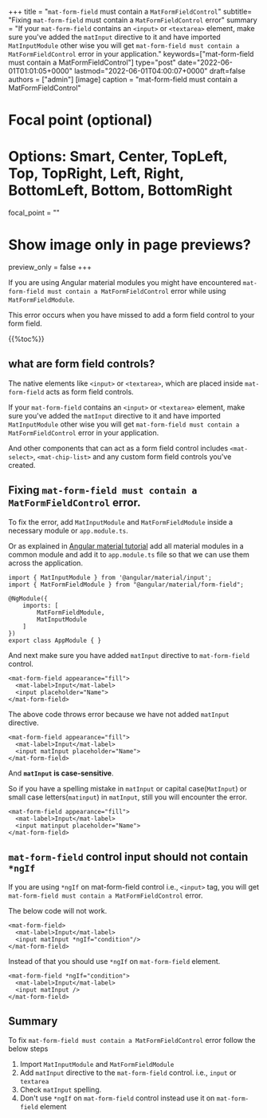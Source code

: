 +++
title   = "`mat-form-field` must contain a `MatFormFieldControl`"
subtitle= "Fixing `mat-form-field` must contain a `MatFormFieldControl` error"
summary = "If your `mat-form-field` contains an `<input>` or `<textarea>` element, make sure you've added the `matInput` directive to it and have imported `MatInputModule` other wise you will get `mat-form-field must contain a MatFormFieldControl` error in your application."
keywords=["mat-form-field must contain a MatFormFieldControl"]
type="post"
date="2022-06-01T01:01:05+0000"
lastmod="2022-06-01T04:00:07+0000"
draft=false
authors = ["admin"]
[image]
  caption = "mat-form-field must contain a MatFormFieldControl"

  # Focal point (optional)
  # Options: Smart, Center, TopLeft, Top, TopRight, Left, Right, BottomLeft, Bottom, BottomRight
  focal_point = ""

  # Show image only in page previews?
  preview_only = false
+++

If you are using Angular material modules you might have encountered `mat-form-field must contain a MatFormFieldControl` error while using `MatFormFieldModule`.

This error occurs when you have missed to add a form field control to your form field.

{{%toc%}}

## what are form field controls? 

The native elements like `<input>` or `<textarea>`, which are placed inside `mat-form-field` acts as form field controls. 

If your `mat-form-field` contains an `<input>` or `<textarea>` element, make sure you've added the `matInput` directive to it and have imported `MatInputModule` other wise you will get `mat-form-field must contain a MatFormFieldControl` error in your application.

And other components that can act as a form field control includes `<mat-select>`, `<mat-chip-list>` and any custom form field controls you've created.


## Fixing `mat-form-field must contain a MatFormFieldControl` error.

To fix the error, add `MatInputModule` and `MatFormFieldModule` inside a necessary module or `app.module.ts`. 

Or as explained in [Angular material tutorial](https://www.angularjswiki.com/material/) add all material modules in a common module and add it to `app.module.ts` file so that we can use them across the application. 

```
import { MatInputModule } from '@angular/material/input';
import { MatFormFieldModule } from "@angular/material/form-field";

@NgModule({
    imports: [
        MatFormFieldModule,
        MatInputModule
    ]
})
export class AppModule { }

```

And next make sure you have added `matInput` directive to `mat-form-field` control.

```
<mat-form-field appearance="fill">
  <mat-label>Input</mat-label>
  <input placeholder="Name">
</mat-form-field>
```

The above code throws error because we have not added `matInput` directive.

```
<mat-form-field appearance="fill">
  <mat-label>Input</mat-label>
  <input matInput placeholder="Name">
</mat-form-field>
```

And **`matInput` is case-sensitive**. 

So if you have a spelling mistake in `matInput` or capital case(`MatInput`) or small case letters(`matinput`) in `matInput`, still you will encounter the error.

```
<mat-form-field appearance="fill">
  <mat-label>Input</mat-label>
  <input matinput placeholder="Name">
</mat-form-field>
```

## `mat-form-field` control input should not contain `*ngIf`

If you are using `*ngIf` on mat-form-field control i.e., `<input>` tag, you will get `mat-form-field must contain a MatFormFieldControl` error.

The below code will not work.

```
<mat-form-field>
  <mat-label>Input</mat-label>
  <input matInput *ngIf="condition"/>
</mat-form-field>
```

Instead of that you should use `*ngIf` on `mat-form-field` element.

```
<mat-form-field *ngIf="condition">
  <mat-label>Input</mat-label>
  <input matInput />
</mat-form-field>

```

## Summary

To fix `mat-form-field must contain a MatFormFieldControl` error follow the below steps

1. Import `MatInputModule` and `MatFormFieldModule` 
2. Add `matInput` directive to the `mat-form-field` control. i.e., `input` or `textarea`
3. Check `matInput` spelling.
4. Don't use `*ngIf` on `mat-form-field` control instead use it on `mat-form-field` element

